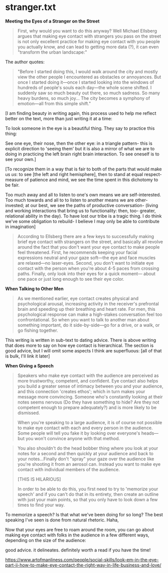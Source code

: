 
# stranger.txt
**Meeting the Eyes of a Stranger on the Street**

> First, why would you want to do this anyway? Well Michael Ellsberg argues that making eye contact with strangers you pass on the street is not only excellent practice for making eye contact with you people you actually know, and can lead to getting more data (?), it can even "transform the urban landscape:"

The author quotes:
> "Before I started doing this, I would walk around the city and mostly view the other people I encountered as obstacles or annoyances. But once I started doing it—once I started looking into the windows of hundreds of people's souls each day—the whole scene shifted. I suddenly saw so much beauty out there, so much sadness. So many heavy burdens, so much joy... The city becomes a symphony of emotion—all from this simple shift."

[I am finding beauty in writing again, this process used to help me reflect better on the text, more than just writing it at a time: 

To look someone in the eye is a beautiful thing. They say to practice this thing: 

See one eye, their nose, then the other eye: in a triangle pattern- this is explicit direction to 'seeing them' but it is also a mirror of what we are to doing in practicing the left brain right brain interaction. To see oneself is to see your own.]

[To recognize them in a way that is fair to both of the parts that would make us *us*: to see [the left and right hemisphere], then to stand at equal respect- measure of patience and mind, we see the time spent in this dichotomy to be fair. 

Too much away and all to listen to one's own means we are self-interested. Too much towards and all to to listen to another means we are other-invested; at our best, we see the paths of productive conversation- (living and working interactions that bring us to functionality: then, too- greater, relational ability in the day). To have lost our tribe is a tragic thing. I do think we've some obligation to rebuild- I believe I may only be able to contribute in imagination]

> According to Ellsberg there are a few keys to successfully making brief eye contact with strangers on the street, and basically all revolve around the fact that you don't want your eye contact to make people feel threatened. First, he recommends keeping your facial expressions neutral and your gaze soft—the eye and face muscles are relaxed—no laser-eyes. Second, you don't want to initiate eye contact with the person when you're about 4-5 paces from crossing paths. Finally, only look into their eyes for a quick moment— about one pace or just long enough to see their eye color. 

**When Talking to Other Men**
> As we mentioned earlier, eye contact creates physical and psychological arousal, increasing activity in the receiver's prefrontal brain and speeding up their breathing and heart rate. For men, this psychological response can make a high-stakes conversation feel too confrontational. So when you want to talk to another man about something important, do it side-by-side—go for a drive, or a walk, or go fishing together.

This writing is written in sub-text to dating advice. There is above writing that does more to say on how eye contact is hierarchical. The section is good advice, but I will omit some aspects I think are superfluous: [all of that is bulk, I'll link it later]

**When Giving a Speech**
> Speakers who make eye contact with the audience are perceived as more trustworthy, competent, and confident. Eye contact also helps you build a greater sense of intimacy between you and your audience, and this connection 'creates ethos'; which in turn makes your message more convincing. Someone who's constantly looking at their notes seems nervous (Do they have something to hide? Are they not competent enough to prepare adequately?) and is more likely to be dismissed.
> 
> When you're speaking to a large audience, it is of course not possible to make eye contact with each and every person in the audience. Some people will tell you fake it by looking over everyone's heads—but you won't convince anyone with that method. 

> You also shouldn't do the head bobber thing where you look at your notes for a second and then quickly at your audience and back to your notes...Finally don't "spray" your gaze over the audience like you're shooting it from an aerosol can. Instead you want to make eye contact with individual members of the audience. 
> 
> [THIS IS HILARIOUS]
> 
> In order to be able to do this, you first need to try to 'memorize your speech' and if you can't do that in its entirety, then create an outline with just your main points, so that you only have to look down a few times to find your way. 

To memorize a speech? Is that what we've been doing for so long? The best speaking I've seen is done from natural rhetoric. Haha,

Now that your eyes are free to roam around the room, you can go about making eye contact with folks in the audience in a few different ways, depending on the size of the audience:

good advice. it delineates. definitely worth a read if you have the time!

https://www.artofmanliness.com/people/social-skills/look-em-in-the-eye-part-ii-how-to-make-eye-contact-the-right-way-in-life-business-and-love/

